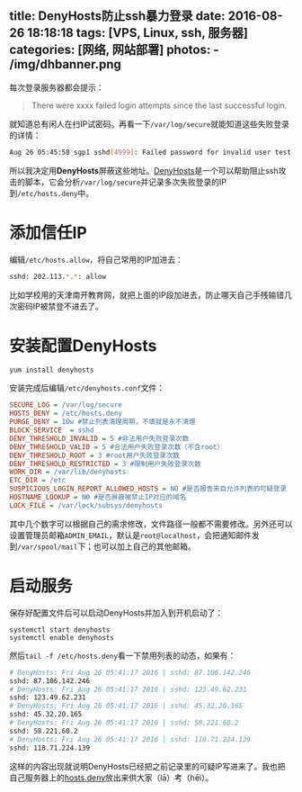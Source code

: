 title: DenyHosts防止ssh暴力登录
date: 2016-08-26 18:18:18
tags: [VPS, Linux, ssh, 服务器]
categories: [网络, 网站部署]
photos:
	- /img/dhbanner.png
---
每次登录服务器都会提示：
	
> There were xxxx failed login attempts since the last successful login.
	
就知道总有闲人在扫IP试密码。再看一下`/var/log/secure`就能知道这些失败登录的详情：

```bash
Aug 26 05:45:58 sgp1 sshd[4999]: Failed password for invalid user test from 128.199.92.158 port 38416 ssh2
```
	
所以我决定用**DenyHosts**屏蔽这些地址。[DenyHosts](http://denyhosts.sourceforge.net/)是一个可以帮助阻止ssh攻击的脚本，它会分析`/var/log/secure`并记录多次失败登录的IP到`/etc/hosts.deny`中。

# 添加信任IP
编辑`/etc/hosts.allow`，将自己常用的IP加进去：

```sh
sshd: 202.113.*.*: allow
```

比如学校用的天津南开教育网，就把上面的IP段加进去，防止哪天自己手残输错几次密码IP被禁登不进去了。

# 安装配置DenyHosts

	yum install denyhosts
	
安装完成后编辑`/etc/denyhosts.conf`文件：

```ini
SECURE_LOG = /var/log/secure
HOSTS_DENY = /etc/hosts.deny
PURGE_DENY = 10w #禁止列表清理周期，不填就是永不清理
BLOCK_SERVICE  = sshd
DENY_THRESHOLD_INVALID = 5 #非法用户失败登录次数
DENY_THRESHOLD_VALID = 5 #合法用户失败登录次数（不含root）
DENY_THRESHOLD_ROOT = 3 #root用户失败登录次数
DENY_THRESHOLD_RESTRICTED = 3 #限制用户失败登录次数
WORK_DIR = /var/lib/denyhosts
ETC_DIR = /etc
SUSPICIOUS_LOGIN_REPORT_ALLOWED_HOSTS = NO #是否报告来自允许列表的可疑登录
HOSTNAME_LOOKUP = NO #是否屏蔽被禁止IP对应的域名
LOCK_FILE = /var/lock/subsys/denyhosts
```

其中几个数字可以根据自己的需求修改，文件路径一般都不需要修改。另外还可以设置管理员邮箱`ADMIN_EMAIL`，默认是`root@localhost`，会把通知邮件发到`/var/spool/mail`下；也可以加上自己的其他邮箱。

# 启动服务

保存好配置文件后可以启动DenyHosts并加入到开机启动了：

	systemctl start denyhosts
	systemctl enable denyhosts
	
然后`tail -f /etc/hosts.deny`看一下禁用列表的动态，如果有：

```sh
# DenyHosts: Fri Aug 26 05:41:17 2016 | sshd: 87.106.142.246
sshd: 87.106.142.246
# DenyHosts: Fri Aug 26 05:41:17 2016 | sshd: 123.49.62.231
sshd: 123.49.62.231
# DenyHosts: Fri Aug 26 05:41:17 2016 | sshd: 45.32.20.165
sshd: 45.32.20.165
# DenyHosts: Fri Aug 26 05:41:17 2016 | sshd: 58.221.60.2
sshd: 58.221.60.2
# DenyHosts: Fri Aug 26 05:41:17 2016 | sshd: 118.71.224.139
sshd: 118.71.224.139
```

这样的内容出现就说明DenyHosts已经把之前记录里的可疑IP写进来了。我也把自己服务器上的[hosts.deny](http://info.shintaku.cc/hosts.deny)放出来供大家（lā）考（hēi）。